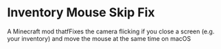 # Inventory Mouse Skip Fix

A Minecraft mod thatfFixes the camera flicking if you close a screen (e.g. your inventory) and move the mouse at the same time on macOS
